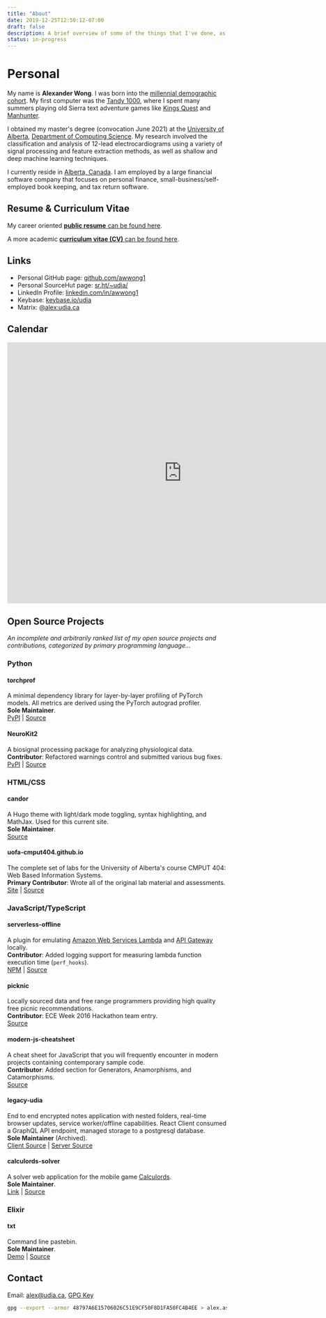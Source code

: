```yaml
---
title: "About"
date: 2019-12-25T12:50:12-07:00
draft: false
description: A brief overview of some of the things that I've done, as well as my online presence.
status: in-progress
---
```


# Personal

My name is **Alexander Wong**.
I was born into the [millennial demographic cohort](https://en.wikipedia.org/wiki/Millennials).
My first computer was the [Tandy 1000](https://en.wikipedia.org/wiki/Tandy_1000), where I spent many summers playing old Sierra text adventure games like [Kings Quest](https://www.gog.com/game/kings_quest_1_2_3) and [Manhunter](https://www.mobygames.com/game/manhunter-new-york).

I obtained my master's degree (convocation June 2021) at the [University of Alberta](https://www.ualberta.ca/), [Department of Computing Science](https://www.ualberta.ca/computing-science).
My research involved the classification and analysis of 12-lead electrocardiograms using a variety of signal processing and feature extraction methods, as well as shallow and deep machine learning techniques.

I currently reside in [Alberta, Canada](https://www.alberta.ca/index.aspx).
I am employed by a large financial software company that focuses on personal finance, small-business/self-employed book keeping, and tax return software.

## Resume & Curriculum Vitae

My career oriented [**public resume** can be found here](https://media.udia.ca/Alexander_Wong-Public_Resume.pdf).

A more academic [**curriculum vitae (CV)** can be found here](//media.udia.ca/cv.pdf).

## Links

* Personal GitHub page: [github.com/awwong1](https://github.com/awwong1/)
* Personal SourceHut page: [sr.ht/~udia/](https://sr.ht/~udia/)
* LinkedIn Profile: [linkedin.com/in/awwong1](https://www.linkedin.com/in/awwong1/)
* Keybase: [keybase.io/udia](https://keybase.io/udia)
* Matrix: [@alex:udia.ca](https://matrix.to/#/@alex:udia.ca)

## Calendar

<div class="responsive-iframe-container">
<iframe title="calendar" src="https://calendar.google.com/calendar/embed?height=600&amp;wkst=1&amp;bgcolor=%23ffffff&amp;ctz=America%2FEdmonton&amp;src=YWxleGFuZGVyd3dvbmdAZ21haWwuY29t&amp;src=YWxleEB1ZGlhLmNh&amp;src=YXd3b25nMUB1YWxiZXJ0YS5jYQ&amp;color=%239E69AF&amp;color=%23C0CA33&amp;color=%23D81B60&amp;title=Alexander&#39;s%20Calendar&amp;showTabs=1&amp;mode=WEEK&amp;showDate=1&amp;showPrint=0&amp;showTitle=0&amp;showNav=1&amp;showCalendars=0" style="border-width:0" width="800" height="600" frameborder="0" scrolling="no"></iframe>
</div>

## Open Source Projects

*An incomplete and arbitrarily ranked list of my open source projects and contributions, categorized by primary programming language...*

### Python

#### torchprof
A minimal dependency library for layer-by-layer profiling of PyTorch models.
All metrics are derived using the PyTorch autograd profiler.\
**Sole Maintainer**.\
[PyPI](https://pypi.org/project/torchprof/) | [Source](https://github.com/awwong1/torchprof)

#### NeuroKit2
A biosignal processing package for analyzing physiological data.\
**Contributor**: Refactored warnings control and submitted various bug fixes.\
[PyPI](https://pypi.org/project/neurokit2/) | [Source](https://github.com/neuropsychology/NeuroKit)

### HTML/CSS

#### candor
A Hugo theme with light/dark mode toggling, syntax highlighting, and MathJax. Used for this current site.\
**Sole Maintainer**.\
[Source](https://github.com/awwong1/candor)

#### uofa-cmput404.github.io
The complete set of labs for the University of Alberta's course CMPUT 404: Web Based Information Systems.\
**Primary Contributor**: Wrote all of the original lab material and assessments.\
[Site](https://uofa-cmput404.github.io/) | [Source](https://github.com/uofa-cmput404/uofa-cmput404.github.io)

### JavaScript/TypeScript

#### serverless-offline
A plugin for emulating [Amazon Web Services Lambda](https://aws.amazon.com/lambda) and [API Gateway](https://aws.amazon.com/api-gateway) locally.\
**Contributor**: Added logging support for measuring lambda function execution time (`perf_hooks`).\
[NPM](https://www.npmjs.com/package/serverless-offline) | [Source](https://github.com/dherault/serverless-offline)

#### picknic
Locally sourced data and free range programmers providing high quality free picnic recommendations.\
**Contributor**: ECE Week 2016 Hackathon team entry.\
[Source](https://github.com/awwong1/picknic)

#### modern-js-cheatsheet
A cheat sheet for JavaScript that you will frequently encounter in modern projects containing contemporary sample code.\
**Contributor**: Added section for Generators, Anamorphisms, and Catamorphisms.\
[Source](https://github.com/mbeaudru/modern-js-cheatsheet)

#### legacy-udia
End to end encrypted notes application with nested folders, real-time browser updates, service worker/offline capabilities.
React Client consumed a GraphQL API endpoint, managed storage to a postgresql database.\
**Sole Maintainer** (Archived).\
[Client Source](https://github.com/udia-software/udia-client) | [Server Source](https://github.com/udia-software/udia)

#### calculords-solver
A solver web application for the mobile game [Calculords](http://calculords.com/).\
**Sole Maintainer**.\
[Link](https://awwong1.github.io/calculords-solver/) | [Source](https://github.com/awwong1/calculords-solver)

### Elixir

#### txt
Command line pastebin.\
**Sole Maintainer**.\
[Demo](https://txt.udia.ca/) | [Source](https://github.com/udia-software/txt)

## Contact

Email: [alex@udia.ca](mailto:alex@udia.ca), [GPG Key](//media.udia.ca/alex.asc)
```bash
gpg --export --armor 48797A6E15706026C51E9CF50F8D1FA50FC4B4EE > alex.asc
```
